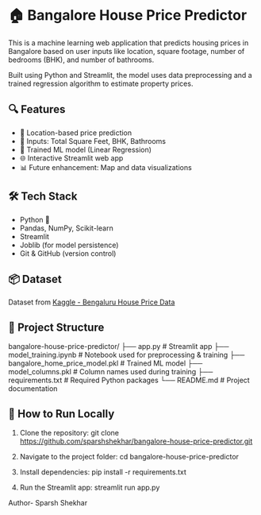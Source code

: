# 🏠 Bangalore House Price Predictor

This is a machine learning web application that predicts housing prices in Bangalore based on user inputs like location, square footage, number of bedrooms (BHK), and number of bathrooms.

Built using Python and Streamlit, the model uses data preprocessing and a trained regression algorithm to estimate property prices.

## 🔍 Features

- 📍 Location-based price prediction
- 📐 Inputs: Total Square Feet, BHK, Bathrooms
- 🧠 Trained ML model (Linear Regression)
- 🌐 Interactive Streamlit web app
- 📊 Future enhancement: Map and data visualizations

## 🛠️ Tech Stack

- Python 🐍
- Pandas, NumPy, Scikit-learn
- Streamlit
- Joblib (for model persistence)
- Git & GitHub (version control)

## 📦 Dataset

Dataset from [Kaggle - Bengaluru House Price Data](https://www.kaggle.com/datasets/amitabhajoy/bengaluru-house-price-data)

## 📁 Project Structure

bangalore-house-price-predictor/
├── app.py # Streamlit app
├── model_training.ipynb # Notebook used for preprocessing & training
├── bangalore_home_price_model.pkl # Trained ML model
├── model_columns.pkl # Column names used during training
├── requirements.txt # Required Python packages
└── README.md # Project documentation


## 🚀 How to Run Locally

1. Clone the repository:
   git clone https://github.com/sparshshekhar/bangalore-house-price-predictor.git

2. Navigate to the project folder:
    cd bangalore-house-price-predictor

3. Install dependencies:
    pip install -r requirements.txt

4. Run the Streamlit app:
    streamlit run app.py

Author- Sparsh Shekhar


